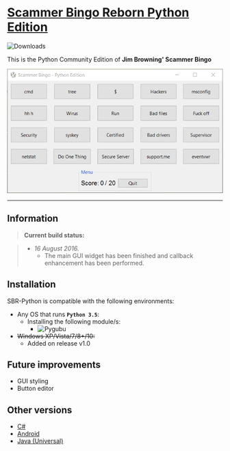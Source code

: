 # [Scammer Bingo Reborn Python Edition](https://github.com/margobra8/scammer-bingo-reborn-python/releases)

![Downloads](https://img.shields.io/github/downloads/margobra8/Caepy/total.svg)

This is the Python Community Edition of **Jim Browning' Scammer Bingo**

![Screenshot](screenshot.png)

----------


Information
-------------

> **Current build status:**

> - *16 August 2016.*
>   - The main GUI widget has been finished and callback enhancement has been performed.

Installation
------------

SBR-Python is compatible with the following environments:

 - Any OS that runs **`Python 3.5`**:
	 - Installing the following module/s:
	   - ![Pygubu](https://github.com/alejandroautalan/pygubu)
 - ~~Windows XP/Vista/7/8+/10:~~
	 - Added on release v1.0

Future improvements
-----------

 - GUI styling
 - Button editor

Other versions
-----------

- [C#](https://github.com/JoeTheHuman/Scammer-Bingo-Reborn)
- [Android](https://play.google.com/store/apps/details?id=com.xelitexirish.scammerbingo)
- [Java (Universal)](https://github.com/HexxiumCreations/spammer-bingo-desktop-java)
